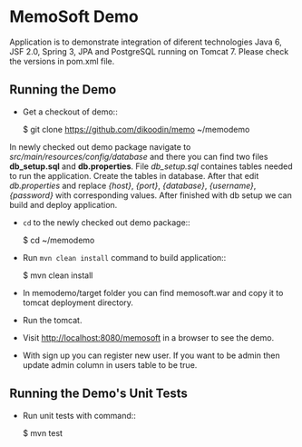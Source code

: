 MemoSoft Demo
=============

Application is to demonstrate integration of diferent technologies Java 6, JSF 2.0, Spring 3, JPA and PostgreSQL running on Tomcat 7.
Please check the versions in pom.xml file.

Running the Demo
----------------

- Get a checkout of demo::

    $ git clone https://github.com/dikoodin/memo ~/memodemo

In newly checked out demo package navigate to *src/main/resources/config/database* and there you can find two files **db_setup.sql** and **db.properties**. 
File *db_setup.sql* containes tables needed to run the application. 
Create the tables in database. 
After that edit *db.properties* and replace *{host}*, *{port}*, *{database}*, *{username}*, *{password}* with corresponding values.
After finished with db setup we can build and deploy application.

- ``cd`` to the newly checked out demo package::

    $ cd ~/memodemo

- Run ``mvn clean install`` command to build application::

    $ mvn clean install

- In memodemo/target folder you can find memosoft.war and copy it to tomcat deployment directory.
- Run the tomcat.
- Visit [http://localhost:8080/memosoft](http://localhost:8080/memosoft) in a browser to see the demo.
- With sign up you can register new user. If you want to be admin then update admin column in users table to be true.

Running the Demo's Unit Tests
---------------------------------

- Run unit tests with command::

	$ mvn test
